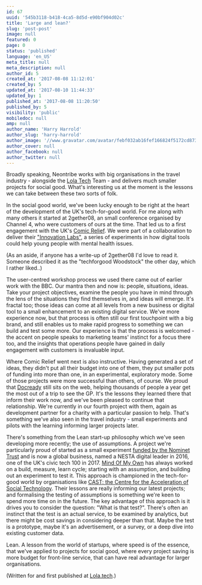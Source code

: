 ```yaml
---
id: 67
uuid: '545b3118-b418-4ca5-8d5d-e90bf904d02c'
title: 'Large and lean?'
slug: 'post-post'
image: null
featured: 0
page: 0
status: 'published'
language: 'en_US'
meta_title: null
meta_description: null
author_id: 5
created_at: '2017-08-08 11:12:01'
created_by: 5
updated_at: '2017-08-10 11:44:33'
updated_by: 1
published_at: '2017-08-08 11:20:50'
published_by: 5
visibility: 'public'
mobiledoc: null
amp: null
author_name: 'Harry Harrold'
author_slug: 'harry-harrold'
author_image: '//www.gravatar.com/avatar/febf032ab16fef166824f5172cd87393?s=250&d=mm&r=x'
author_cover: null
author_facebook: null
author_twitter: null
---
```


Broadly speaking, Neontribe works with big organisations in the travel industry - alongside the [Lola Tech](https://www.lola.tech/) Team - and delivers much smaller projects for social good. What's interesting us at the moment is the lessons we can take between these two sorts of folk.

In the social good world, we've been lucky enough to be right at the heart of the development of the UK's tech-for-good world. For me along with many others it started at 2gether08, an small conference organised by Channel 4, who were customers of ours at the time. That led us to a first engagement with the UK's [Comic Relief](https://www.comicrelief.com/). We were part of a collaboration to deliver their ["Innovation Labs"](http://www.innovationlabs.org.uk/), a series of experiments in how digital tools could help young people with mental health issues.

(As an aside, if anyone has a write-up of 2gether08 I'd love to read it. Someone described it as the "techforgood Woodstock" the other day, which I rather liked..)

The user-centred workshop process we used there came out of earlier work with the BBC. Our mantra then and now is: people, situations, ideas. Take your project objectives, examine the people you have in mind through the lens of the situations they find themselves in, and ideas will emerge. It's fractal too; those ideas can come at all levels from a new business or digital tool to a small enhancement to an existing digital service. We've more experience now, but that process is often still our first touchpoint with a big brand, and still enables us to make rapid progress to something we can build and test some more. Our experience is that the process is welcomed - the accent on people speaks to marketing teams' instinct for a focus there too, and the insights that operations people have gained in daily engagement with customers is invaluable input.

Where Comic Relief went next is also instructive. Having generated a set of ideas, they didn't put all their budget into one of them, they put smaller pots of funding into more than one, in an experimental, exploratory mode. Some of those projects were more successful than others, of course. We proud that [Docready](http://www.docready.org/#/home) still sits on the web, helping thousands of people a year get the most out of a trip to see the GP. It's the lessons they learned there that inform their work now, and we've been pleased to continue that relationship. We're currently in our fourth project with them, again as development partner for a charity with a particular passion to help. That's something we've also seen in the travel industry - small experiments and pilots with the learning informing larger projects later.

There's something from the Lean start-up philosophy which we've seen developing more recently; the use of assumptions. A project we're particularly proud of started as a small experiment [funded by the Nominet Trust](http://www.nominettrust.org.uk/what-we-support/projects/momo-helping-ease-transition-adult-services) and is now a global business, named a NESTA digital leader in 2016, one of the UK's civic tech 100 in 2017. [Mind Of My Own](http://mindofmyown.org.uk/) has always worked on a build, measure, learn cycle; starting with an assumption, and building out an experiment to test it. This approach is championed in the tech-for-good world by organisations like [CAST; the Centre for the Acceleration of Social Technology](http://www.wearecast.org.uk/). Their lessons are really informing our latest projects; and formalising the testing of assumptions is something we're keen to spend more time on in the future. The key advantage of this approach is it drives you to consider the question: "What is that test?". There's often an instinct that the test is an actual service, to be examined by analytics, but there might be cost savings in considering deeper than that. Maybe the test is a prototype, maybe it's an advertisement, or a survey, or a deep dive into existing customer data.

Lean. A lesson from the world of startups, where speed is of the essence, that we've applied to projects for social good, where every project saving is more budget for front-line service, that can have real advantage for larger organisations.

(Written for and first published at [Lola.tech](https://www.lola.tech/).)
